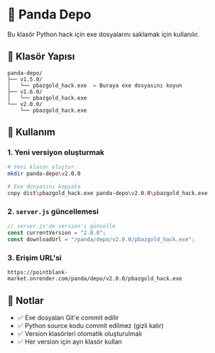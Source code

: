 # 🐼 Panda Depo

Bu klasör Python hack için exe dosyalarını saklamak için kullanılır.

## 📁 Klasör Yapısı

```
panda-depo/
├── v1.5.0/
│   └── pbazgold_hack.exe  ← Buraya exe dosyasını koyun
├── v1.6.0/
│   └── pbazgold_hack.exe
└── v2.0.0/
    └── pbazgold_hack.exe
```

## 🚀 Kullanım

### 1. Yeni versiyon oluşturmak

```bash
# Yeni klasör oluştur
mkdir panda-depo\v2.0.0

# Exe dosyasını kopyala
copy dist\pbazgold_hack.exe panda-depo\v2.0.0\pbazgold_hack.exe
```

### 2. `server.js` güncellemesi

```javascript
// server.js'de version'ı güncelle
const currentVersion = "2.0.0";
const downloadUrl = "/panda/depo/v2.0.0/pbazgold_hack.exe";
```

### 3. Erişim URL'si

```
https://pointblank-market.onrender.com/panda/depo/v2.0.0/pbazgold_hack.exe
```

## 📝 Notlar

- ✅ Exe dosyaları Git'e commit edilir
- ✅ Python source kodu commit edilmez (gizli kalır)
- ✅ Version klasörleri otomatik oluşturulmalı
- ✅ Her version için ayrı klasör kullan
